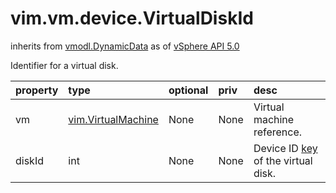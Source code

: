 vim.vm.device.VirtualDiskId
===========================
inherits from [vmodl.DynamicData](docs/vmodl.DynamicData.md)
as of [vSphere API 5.0](vim.version.md#vim.version.version7)


Identifier for a virtual disk.   <p>

| property | type | optional | priv | desc |
|:---------|:-----|:---------|:-----|:-----|
| vm | [vim.VirtualMachine](vim.VirtualMachine.md "vim.VirtualMachine") | None | None | Virtual machine reference. |
| diskId | int | None | None | Device ID <a href="vim.vm.device.VirtualDevice.md#key">key</a> of the virtual disk. |


